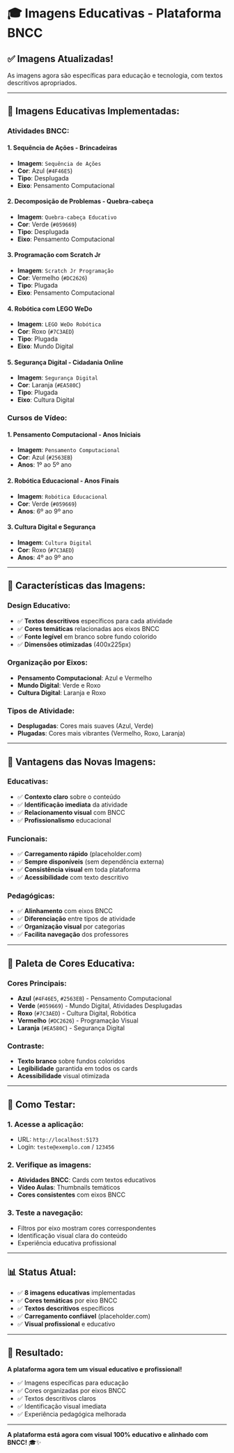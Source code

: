 # 🎓 Imagens Educativas - Plataforma BNCC

## ✅ **Imagens Atualizadas!**

As imagens agora são específicas para educação e tecnologia, com textos descritivos apropriados.

---

## 🎨 **Imagens Educativas Implementadas:**

### **Atividades BNCC:**

#### **1. Sequência de Ações - Brincadeiras**
- **Imagem**: `Sequência de Ações`
- **Cor**: Azul (`#4F46E5`)
- **Tipo**: Desplugada
- **Eixo**: Pensamento Computacional

#### **2. Decomposição de Problemas - Quebra-cabeça**
- **Imagem**: `Quebra-cabeça Educativo`
- **Cor**: Verde (`#059669`)
- **Tipo**: Desplugada
- **Eixo**: Pensamento Computacional

#### **3. Programação com Scratch Jr**
- **Imagem**: `Scratch Jr Programação`
- **Cor**: Vermelho (`#DC2626`)
- **Tipo**: Plugada
- **Eixo**: Pensamento Computacional

#### **4. Robótica com LEGO WeDo**
- **Imagem**: `LEGO WeDo Robótica`
- **Cor**: Roxo (`#7C3AED`)
- **Tipo**: Plugada
- **Eixo**: Mundo Digital

#### **5. Segurança Digital - Cidadania Online**
- **Imagem**: `Segurança Digital`
- **Cor**: Laranja (`#EA580C`)
- **Tipo**: Plugada
- **Eixo**: Cultura Digital

### **Cursos de Vídeo:**

#### **1. Pensamento Computacional - Anos Iniciais**
- **Imagem**: `Pensamento Computacional`
- **Cor**: Azul (`#2563EB`)
- **Anos**: 1º ao 5º ano

#### **2. Robótica Educacional - Anos Finais**
- **Imagem**: `Robótica Educacional`
- **Cor**: Verde (`#059669`)
- **Anos**: 6º ao 9º ano

#### **3. Cultura Digital e Segurança**
- **Imagem**: `Cultura Digital`
- **Cor**: Roxo (`#7C3AED`)
- **Anos**: 4º ao 9º ano

---

## 🎯 **Características das Imagens:**

### **Design Educativo:**
- ✅ **Textos descritivos** específicos para cada atividade
- ✅ **Cores temáticas** relacionadas aos eixos BNCC
- ✅ **Fonte legível** em branco sobre fundo colorido
- ✅ **Dimensões otimizadas** (400x225px)

### **Organização por Eixos:**
- **Pensamento Computacional**: Azul e Vermelho
- **Mundo Digital**: Verde e Roxo
- **Cultura Digital**: Laranja e Roxo

### **Tipos de Atividade:**
- **Desplugadas**: Cores mais suaves (Azul, Verde)
- **Plugadas**: Cores mais vibrantes (Vermelho, Roxo, Laranja)

---

## 🚀 **Vantagens das Novas Imagens:**

### **Educativas:**
- ✅ **Contexto claro** sobre o conteúdo
- ✅ **Identificação imediata** da atividade
- ✅ **Relacionamento visual** com BNCC
- ✅ **Profissionalismo** educacional

### **Funcionais:**
- ✅ **Carregamento rápido** (placeholder.com)
- ✅ **Sempre disponíveis** (sem dependência externa)
- ✅ **Consistência visual** em toda plataforma
- ✅ **Acessibilidade** com texto descritivo

### **Pedagógicas:**
- ✅ **Alinhamento** com eixos BNCC
- ✅ **Diferenciação** entre tipos de atividade
- ✅ **Organização visual** por categorias
- ✅ **Facilita navegação** dos professores

---

## 🎨 **Paleta de Cores Educativa:**

### **Cores Principais:**
- **Azul** (`#4F46E5`, `#2563EB`) - Pensamento Computacional
- **Verde** (`#059669`) - Mundo Digital, Atividades Desplugadas
- **Roxo** (`#7C3AED`) - Cultura Digital, Robótica
- **Vermelho** (`#DC2626`) - Programação Visual
- **Laranja** (`#EA580C`) - Segurança Digital

### **Contraste:**
- **Texto branco** sobre fundos coloridos
- **Legibilidade** garantida em todos os cards
- **Acessibilidade** visual otimizada

---

## 🚀 **Como Testar:**

### **1. Acesse a aplicação:**
- URL: `http://localhost:5173`
- Login: `teste@exemplo.com` / `123456`

### **2. Verifique as imagens:**
- **Atividades BNCC**: Cards com textos educativos
- **Vídeo Aulas**: Thumbnails temáticos
- **Cores consistentes** com eixos BNCC

### **3. Teste a navegação:**
- Filtros por eixo mostram cores correspondentes
- Identificação visual clara do conteúdo
- Experiência educativa profissional

---

## 📊 **Status Atual:**

- ✅ **8 imagens educativas** implementadas
- ✅ **Cores temáticas** por eixo BNCC
- ✅ **Textos descritivos** específicos
- ✅ **Carregamento confiável** (placeholder.com)
- ✅ **Visual profissional** e educativo

---

## 🎉 **Resultado:**

**A plataforma agora tem um visual educativo e profissional!**

- ✅ Imagens específicas para educação
- ✅ Cores organizadas por eixos BNCC
- ✅ Textos descritivos claros
- ✅ Identificação visual imediata
- ✅ Experiência pedagógica melhorada

---

**A plataforma está agora com visual 100% educativo e alinhado com BNCC!** 🎓✨
